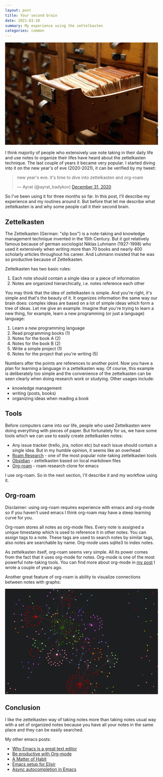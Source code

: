 ```yaml
---
layout: post
title: Your second brain
date: 2021-03-28
summary: My experience using the zettelkasten
categories: common
---
```


![index-cards](/images/2021-03-28-index.jpeg)

I think majority of people who extensively use note taking in their daily life and use notes to organize their lifes have heard about the zettelkasten technique. The last couple of years it became very popular. I started diving into it on the new year's of eve (2020-2021), it can be verified by my tweet:

<blockquote class="twitter-tweet"><p lang="en" dir="ltr">new year&#39;s eve. it&#39;s time to dive into zettelkasten and org-roam</p>&mdash; Ayrat (@ayrat_badykov) <a href="https://twitter.com/ayrat_badykov/status/1344666526411067392?ref_src=twsrc%5Etfw">December 31, 2020</a></blockquote> <script async src="https://platform.twitter.com/widgets.js" charset="utf-8"></script>

So I've been using it for three months so far. In this post, I'll describe my experience and my routines around it. But before that let me describe what zettelkasten is and why some people call it their second brain.

##  Zettelkasten
The Zettelkasten (German: "slip box") is a note-taking and knowledge management technique invented in the 15th Century. But it got relatively famous because of german sociologist Niklas Luhmann (1927-1998) who used it extensively when writing more than 70 books and nearly 400 scholarly articles throughout his career. And Luhmann insisted that he was so productive because of Zettelkasten.

Zettelkasten has two basic rules:
1. Each note should contain a single idea or a piece of information
2. Notes are organized hierarchically, i.e. notes reference each other

You may think that the idea of zettelkasten is simple. And you're right, it's simple and that's the beauty of it. It organizes information the same way our brain does: complex ideas are based on a lot of simple ideas which form a tree of ideas. Let me give an example. Imagine that you're trying to learn a new thing, for example, learn a new programming (or just a language) language:

1. Learn a new programming language
2. Read programming books (1)
3. Notes for the book A (2)
4. Notes for the book B (2)
5. Write a simple project (1)
6. Notes for the project that you're writing (5)

Numbers after the points are references to another point. Now you have a plan for learning a language in a zettelkasten way. Of course, this example is deliberately too simple and the convenience of the zettelkasten can be seen clearly when doing research work or studying. Other usages include:

- knowledge management
- writing (posts, books)
- organizing ideas when reading a book

## Tools

Before computers came into our life, people who used Zettelkasten were doing everything with pieces of paper. But fortunately for us, we have some tools which we can use to easily create zettelkasten notes:

- Any issue tracker (trello, jira, notion etc) but each issue should contain a single idea. But in my humble opinion, it seems like an overhead
- [Roam Research](https://roamresearch.com/) - one of the most popular note-taking zettelkasten tools
- [Obsidian](https://obsidian.md/) - zettelkasten based on local markdown files
- [Org-roam](https://github.com/org-roam/org-roam) - roam research clone for emacs


I use org-roam. So in the next section, I'll describe it and my workflow using it.

## Org-roam

Disclaimer: using org-roam requires experience with emacs and org-mode so if you haven't used emacs I think org-roam may have a steep learning curve for you.

Org-roam stores all notes as org-mode files. Every note is assigned a unique timestamp which is used to reference it in other notes. You can assign tags to a note. These tags are used to search notes by similar tags, also notes are searchable by name. Org-mode uses sqlite3 to index notes.

As zettelkasten itself, org-roam seems very simple. All its power comes from the fact that it uses org-mode for notes. Org-mode is one of the most powerful note-taking tools. You can find more about org-mode in [my post](/2018/08/26/be-productive-with-org-mode/) I wrote a couple of years ago.

Another great feature of org-roam is ability to visualize connections between notes with graphs:

![graph](/images/2021-03-28-graph.png)


## Conclusion

I like the zettelkasten way of taking notes more than taking notes usual way with a set of organized notes because you have all your notes in the same place and they can be easily searched.

My other emacs posts:
- [Why Emacs is a great text editor](https://www.badykov.com/emacs/2018/07/31/why-emacs-is-a-great-editor/)
- [Be productive with Org-mode](https://www.badykov.com/emacs/2018/08/26/be-productive-with-org-mode/)
- [A Matter of Habit](https://www.badykov.com/common/2020/03/29/a-matter-of-habit/)
- [Emacs setup for Elixir](https://www.badykov.com/emacs/2020/05/30/emacs-setup-for-elixir/)
- [Async autocompletion in Emacs](https://www.badykov.com/emacs/2020/05/05/async-company-mode-backend/)
